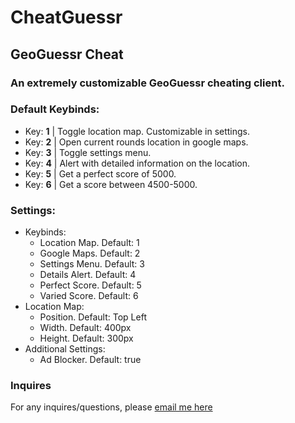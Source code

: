 # CheatGuessr
## GeoGuessr Cheat

### An extremely customizable GeoGuessr cheating client.

### Default Keybinds:
- Key: **1** | Toggle location map. Customizable in settings.
- Key: **2** | Open current rounds location in google maps.
- Key: **3** | Toggle settings menu.
- Key: **4** | Alert with detailed information on the location.
- Key: **5** | Get a perfect score of 5000.
- Key: **6** | Get a score between 4500-5000.

### Settings:
- Keybinds:
  - Location Map. Default: 1
  - Google Maps. Default: 2
  - Settings Menu. Default: 3
  - Details Alert. Default: 4
  - Perfect Score. Default: 5
  - Varied Score. Default: 6
- Location Map:
  - Position. Default: Top Left
  - Width. Default: 400px
  - Height. Default: 300px
- Additional Settings:
  - Ad Blocker. Default: true

### Inquires
For any inquires/questions, please [email me here](mailto:cheatguessr@gmail.com?subject=CheatGuessr%20%7C%20GeoGuessr%20Inquire)
